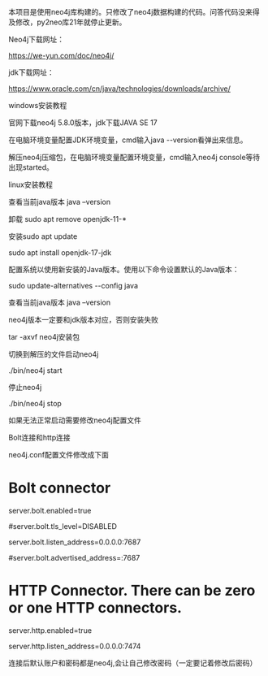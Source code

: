 本项目是使用neo4j库构建的。只修改了neo4j数据构建的代码。问答代码没来得及修改，py2neo库21年就停止更新。

Neo4j下载网址：

https://we-yun.com/doc/neo4j/

jdk下载网址：

https://www.oracle.com/cn/java/technologies/downloads/archive/

windows安装教程

官网下载neo4j 5.8.0版本，jdk下载JAVA SE 17

在电脑环境变量配置JDK环境变量，cmd输入java --version看弹出来信息。

解压neo4j压缩包，在电脑环境变量配置环境变量，cmd输入neo4j console等待出现started。

linux安装教程

查看当前java版本 java –version

卸载 sudo apt remove openjdk-11-*

安装sudo apt update

sudo apt install openjdk-17-jdk

配置系统以使用新安装的Java版本。使用以下命令设置默认的Java版本：

sudo update-alternatives --config java

查看当前java版本 java –version

neo4j版本一定要和jdk版本对应，否则安装失败

tar -axvf neo4j安装包

切换到解压的文件启动neo4j

./bin/neo4j start

停止neo4j

./bin/neo4j stop

如果无法正常启动需要修改neo4j配置文件

Bolt连接和http连接 

neo4j.conf配置文件修改成下面

# Bolt connector

server.bolt.enabled=true

#server.bolt.tls_level=DISABLED

server.bolt.listen_address=0.0.0.0:7687

#server.bolt.advertised_address=:7687

# HTTP Connector. There can be zero or one HTTP connectors.

server.http.enabled=true

server.http.listen_address=0.0.0.0:7474


连接后默认账户和密码都是neo4j,会让自己修改密码（一定要记着修改后密码）
